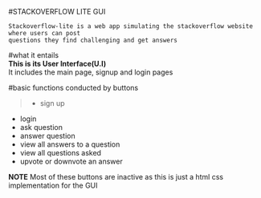 #STACKOVERFLOW LITE GUI

```
Stackoverflow-lite is a web app simulating the stackoverflow website where users can post
questions they find challenging and get answers
```

#what it entails  
**This is its User Interface(U.I)**  
It includes the main page, signup and login pages

#basic functions conducted by buttons

>  - sign up
   - login
   - ask question
   - answer question
   - view all answers to a question
   - view all questions asked
   - upvote or downvote an answer

**NOTE**
Most of these buttons are inactive as this is just a html css  
 implementation for the GUI
